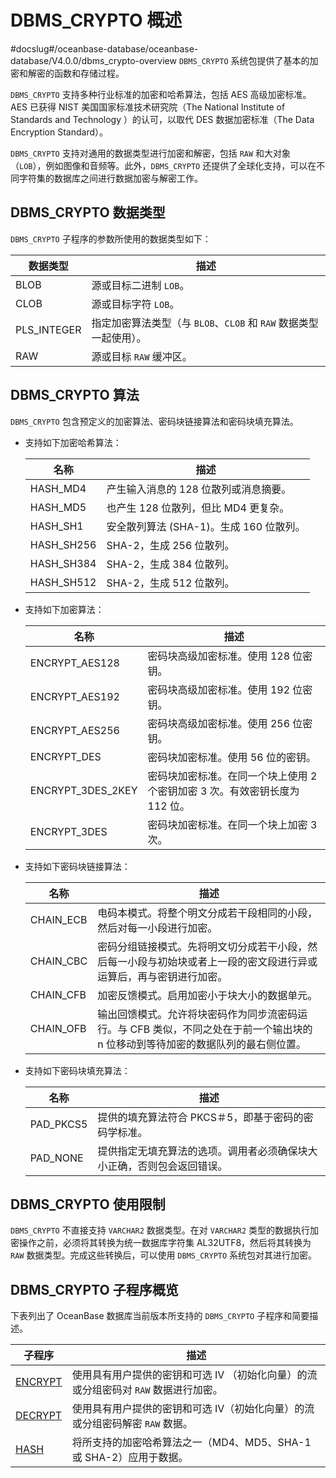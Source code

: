 DBMS_CRYPTO 概述 
===================================
#docslug#/oceanbase-database/oceanbase-database/V4.0.0/dbms_crypto-overview
`DBMS_CRYPTO` 系统包提供了基本的加密和解密的函数和存储过程。

`DBMS_CRYPTO` 支持多种行业标准的加密和哈希算法，包括 AES 高级加密标准。AES 已获得 NIST 美国国家标准技术研究院（The National Institute of Standards and Technology ）的认可，以取代 DES 数据加密标准（The Data Encryption Standard）。

`DBMS_CRYPTO` 支持对通用的数据类型进行加密和解密，包括 `RAW` 和大对象（`LOB`），例如图像和音频等。此外，`DBMS_CRYPTO` 还提供了全球化支持，可以在不同字符集的数据库之间进行数据加密与解密工作。

DBMS_CRYPTO 数据类型 
-------------------------

`DBMS_CRYPTO` 子程序的参数所使用的数据类型如下：


|  **数据类型**   |                   **描述**                    |
|-------------|---------------------------------------------|
| BLOB        | 源或目标二进制 `LOB`。                              |
| CLOB        | 源或目标字符 `LOB`。                               |
| PLS_INTEGER | 指定加密算法类型（与 `BLOB`、`CLOB` 和 `RAW` 数据类型一起使用）。 |
| RAW         | 源或目标 `RAW` 缓冲区。                             |



DBMS_CRYPTO 算法 
-----------------------

`DBMS_CRYPTO` 包含预定义的加密算法、密码块链接算法和密码块填充算法。

* 支持如下加密哈希算法：

  

  |     名称     |             描述             |
  |------------|----------------------------|
  | HASH_MD4   | 产生输入消息的 128 位散列或消息摘要。      |
  | HASH_MD5   | 也产生 128 位散列，但比 MD4 更复杂。    |
  | HASH_SH1   | 安全散列算法 (SHA-1)。生成 160 位散列。 |
  | HASH_SH256 | SHA-2，生成 256 位散列。          |
  | HASH_SH384 | SHA-2，生成 384 位散列。          |
  | HASH_SH512 | SHA-2，生成 512 位散列。          |

  






* 支持如下加密算法：

  

  |      **名称**       |                   **描述**                    |
  |-------------------|---------------------------------------------|
  | ENCRYPT_AES128    | 密码块高级加密标准。使用 128 位密钥。                       |
  | ENCRYPT_AES192    | 密码块高级加密标准。使用 192 位密钥。                       |
  | ENCRYPT_AES256    | 密码块高级加密标准。使用 256 位密钥。                       |
  | ENCRYPT_DES       | 密码块加密标准。使用 56 位的密钥。                         |
  | ENCRYPT_3DES_2KEY | 密码块加密标准。在同一个块上使用 2 个密钥加密 3 次。有效密钥长度为 112 位。 |
  | ENCRYPT_3DES      | 密码块加密标准。在同一个块上加密 3 次。                       |

  






* 支持如下密码块链接算法：

  

  |  **名称**   |                                **描述**                                |
  |-----------|----------------------------------------------------------------------|
  | CHAIN_ECB | 电码本模式。将整个明文分成若干段相同的小段，然后对每一小段进行加密。                                   |
  | CHAIN_CBC | 密码分组链接模式。先将明文切分成若干小段，然后每一小段与初始块或者上一段的密文段进行异或运算后，再与密钥进行加密。            |
  | CHAIN_CFB | 加密反馈模式。启用加密小于块大小的数据单元。                                               |
  | CHAIN_OFB | 输出回馈模式。允许将块密码作为同步流密码运行。与 CFB 类似，不同之处在于前一个输出块的 n 位移动到等待加密的数据队列的最右侧位置。 |

  




* 支持如下密码块填充算法：

  

  |  **名称**   |               **描述**                |
  |-----------|-------------------------------------|
  | PAD_PKCS5 | 提供的填充算法符合 PKCS＃5，即基于密码的密码学标准。       |
  | PAD_NONE  | 提供指定无填充算法的选项。调用者必须确保块大小正确，否则包会返回错误。 |

  




DBMS_CRYPTO 使用限制 
-------------------------

`DBMS_CRYPTO` 不直接支持 `VARCHAR2` 数据类型。在对 `VARCHAR2` 类型的数据执行加密操作之前，必须将其转换为统一数据库字符集 AL32UTF8，然后将其转换为 `RAW` 数据类型。完成这些转换后，可以使用 `DBMS_CRYPTO` 系统包对其进行加密。

DBMS_CRYPTO 子程序概览 
--------------------------

下表列出了 OceanBase 数据库当前版本所支持的 `DBMS_CRYPTO` 子程序和简要描述。


|                        **子程序**                         |                     **描述**                      |
|--------------------------------------------------------|-------------------------------------------------|
| [ENCRYPT](../4.DBMS_CRYPTO/2.ENCRYPT.md) | 使用具有用户提供的密钥和可选 IV （初始化向量）的流或分组密码对 `RAW` 数据进行加密。 |
| [DECRYPT](../4.DBMS_CRYPTO/3.DECRYPT.md) | 使用具有用户提供的密钥和可选 IV（初始化向量）的流或分组密码解密 `RAW` 数据。     |
| [HASH](../4.DBMS_CRYPTO/4.HASH.md)    | 将所支持的加密哈希算法之一（MD4、MD5、SHA-1 或 SHA-2）应用于数据。      |




